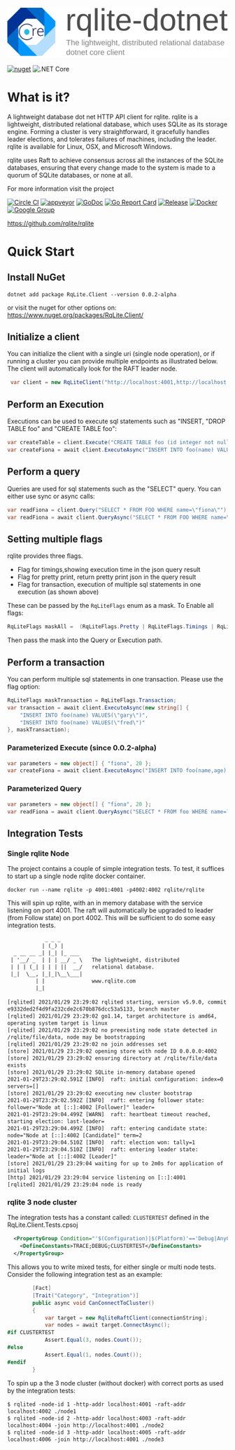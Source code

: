 ![rqlite-dotnet](doc/img/rqlite-dotnet.svg)

[![nuget](https://img.shields.io/nuget/v/RqLite.Client)](https://www.nuget.org/packages/RqLite.Client/)
![.NET Core](https://github.com/sjefvanleeuwen/rqlite-dotnet/workflows/.NET%20Core/badge.svg)

# What is it?

A lightweight database dot net HTTP API client for rqlite. rqlite is a lightweight, distributed relational database, which uses SQLite as its storage engine. Forming a cluster is very straightforward, it gracefully handles leader elections, and tolerates failures of machines, including the leader. rqlite is available for Linux, OSX, and Microsoft Windows.

rqlite uses Raft to achieve consensus across all the instances of the SQLite databases, ensuring that every change made to the system is made to a quorum of SQLite databases, or none at all.

For more information visit the project

[![Circle CI](https://circleci.com/gh/rqlite/rqlite/tree/master.svg?style=svg)](https://circleci.com/gh/rqlite/rqlite/tree/master) [![appveyor](https://ci.appveyor.com/api/projects/status/github/rqlite/rqlite?branch=master&svg=true)](https://ci.appveyor.com/project/otoolep/rqlite) [![GoDoc](https://godoc.org/github.com/rqlite/rqlite?status.svg)](https://godoc.org/github.com/rqlite/rqlite) [![Go Report Card](https://goreportcard.com/badge/github.com/rqlite/rqlite)](https://goreportcard.com/report/github.com/rqlite/rqlite) [![Release](https://img.shields.io/github/release/rqlite/rqlite.svg)](https://github.com/rqlite/rqlite/releases) [![Docker](https://img.shields.io/docker/pulls/rqlite/rqlite?style=plastic)](https://hub.docker.com/r/rqlite/rqlite/) [![Google Group](https://img.shields.io/badge/Google%20Group--blue.svg)](https://groups.google.com/group/rqlite)

https://github.com/rqlite/rqlite

# Quick Start

## Install NuGet

```
dotnet add package RqLite.Client --version 0.0.2-alpha
```

or visit the nuget for other options on: https://www.nuget.org/packages/RqLite.Client/


## Initialize a client

You can initialize the client with a single uri (single node operation), or if running a cluster you can provide multiple endpoints as illustrated below. The client will automatically look for the RAFT leader node.

```csharp
 var client = new RqLiteClient("http://localhost:4001,http://localhost:4002,http://localhost:4003");
```

## Perform an Execution

Executions can be used to execute sql statements such as "INSERT, "DROP TABLE foo" and "CREATE TABLE foo":

```csharp
var createTable = client.Execute("CREATE TABLE foo (id integer not null primary key, name text)");
var createFiona = await client.ExecuteAsync("INSERT INTO foo(name) VALUES(\"fiona\")");
```

## Perform a query

Queries are used for sql statements such as the "SELECT" query. You can either use sync or async calls:

```csharp
var readFiona = client.Query("SELECT * FROM FOO WHERE name=\"fiona\"");
var readFiona = await client.QueryAsync("SELECT * FROM FOO WHERE name=\"fiona\"");
```

## Setting multiple flags

rqlite provides three flags. 

* Flag for timings,showing execution time in the json query result
* Flag for pretty print, return pretty print json in the query result
* Flag for transaction, execution of multiple sql statements in one execution (as shown above)

These can be passed by the `RqLiteFlags` enum as a mask. To Enable all flags:

```csharp
RqLiteFlags maskAll =  (RqLiteFlags.Pretty | RqLiteFlags.Timings | RqLiteFlags.Transaction);
```

Then pass the mask into the Query or Execution path.

## Perform a transaction

You can perform multiple sql statements in one transaction. Please use the flag option:

```csharp
RqLiteFlags maskTransaction = RqLiteFlags.Transaction;
var transaction = await client.ExecuteAsync(new string[] {
    "INSERT INTO foo(name) VALUES(\"gary\")",
    "INSERT INTO foo(name) VALUES(\"fred\")"
}, maskTransaction);
```

### Parameterized Execute (since 0.0.2-alpha)

```csharp
var parameters = new object[] { "fiona", 20 };
var createFiona = await client.ExecuteAsync("INSERT INTO foo(name,age) VALUES(?,?)", parameters);
```

### Parameterized Query
```csharp
var parameters = new object[] { "fiona", 20 };
var readFiona = await client.QueryAsync("SELECT * FROM foo WHERE name=?", parameters[0] );
```

## Integration Tests

### Single rqlite Node

The project contains a couple of simple integration tests. To test, it suffices to start up a single node rqlite docker container.

```
docker run --name rqlite -p 4001:4001 -p4002:4002 rqlite/rqlite
```

This will spin up rqlite, with an in memory database with the service listening on port 4001. The raft will automatically
be upgraded to leader (from Follow state) on port 4002. This will be sufficient to do some easy integration tests.

```
            _ _ _
           | (_) |
  _ __ __ _| |_| |_ ___
 | '__/ _  | | | __/ _ \   The lightweight, distributed
 | | | (_| | | | ||  __/   relational database.
 |_|  \__, |_|_|\__\___|
         | |               www.rqlite.com
         |_|

[rqlited] 2021/01/29 23:29:02 rqlited starting, version v5.9.0, commit e9332ded2f4d9fa232cde2c670b876dcc53a5133, branch master
[rqlited] 2021/01/29 23:29:02 go1.14, target architecture is amd64, operating system target is linux
[rqlited] 2021/01/29 23:29:02 no preexisting node state detected in /rqlite/file/data, node may be bootstrapping
[rqlited] 2021/01/29 23:29:02 no join addresses set
[store] 2021/01/29 23:29:02 opening store with node ID 0.0.0.0:4002
[store] 2021/01/29 23:29:02 ensuring directory at /rqlite/file/data exists
[store] 2021/01/29 23:29:02 SQLite in-memory database opened
2021-01-29T23:29:02.591Z [INFO]  raft: initial configuration: index=0 servers=[]
[store] 2021/01/29 23:29:02 executing new cluster bootstrap
2021-01-29T23:29:02.592Z [INFO]  raft: entering follower state: follower="Node at [::]:4002 [Follower]" leader=
2021-01-29T23:29:04.499Z [WARN]  raft: heartbeat timeout reached, starting election: last-leader=
2021-01-29T23:29:04.499Z [INFO]  raft: entering candidate state: node="Node at [::]:4002 [Candidate]" term=2
2021-01-29T23:29:04.510Z [INFO]  raft: election won: tally=1
2021-01-29T23:29:04.510Z [INFO]  raft: entering leader state: leader="Node at [::]:4002 [Leader]"
[store] 2021/01/29 23:29:04 waiting for up to 2m0s for application of initial logs
[http] 2021/01/29 23:29:04 service listening on [::]:4001
[rqlited] 2021/01/29 23:29:04 node is ready

```

### rqlite 3 node cluster

The integration tests has a constant called: `CLUSTERTEST` defined in the RqLite.Client.Tests.cpsoj

```XML
  <PropertyGroup Condition="'$(Configuration)|$(Platform)'=='Debug|AnyCPU'">
    <DefineConstants>TRACE;DEBUG;CLUSTERTEST</DefineConstants>
  </PropertyGroup>
```

This allows you to write mixed tests, for either single or multi node tests. Consider the following
integration test as an example:

```csharp
        [Fact]
        [Trait("Category", "Integration")]
        public async void CanConnectToCluster()
        {
            var target = new RqliteRaftClient(connectionString);
            var nodes = await target.ConnectAsync();
#if CLUSTERTEST
            Assert.Equal(3, nodes.Count());
#else
            Assert.Equal(1, nodes.Count());
#endif
        }
```

To spin up a the 3 node cluster (without docker) with correct ports as used by the integration tests:

```
$ rqlited -node-id 1 -http-addr localhost:4001 -raft-addr localhost:4002 ./node1
$ rqlited -node-id 2 -http-addr localhost:4003 -raft-addr localhost:4004 -join http://localhost:4001 ./node2
$ rqlited -node-id 3 -http-addr localhost:4005 -raft-addr localhost:4006 -join http://localhost:4001 ./node3
```



